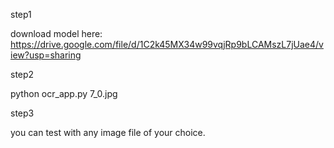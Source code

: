 step1 

download model here: https://drive.google.com/file/d/1C2k45MX34w99vqjRp9bLCAMszL7jUae4/view?usp=sharing

step2

python ocr_app.py 7_0.jpg

step3

you can test with any image file of your choice.
